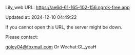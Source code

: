 Lily_web URL: https://ae6d-61-165-102-156.ngrok-free.app

Updated at: 2024-12-10 04:49:22

If you cannot open this URL, the server might be down.

Please contact: 

goley04@foxmail.com Or Wechat:GL_yeaH